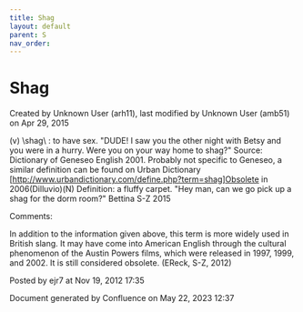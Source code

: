 ```yaml
---
title: Shag
layout: default
parent: S
nav_order:
---
```


# Shag

Created by  Unknown User (arh11), last modified by  Unknown User (amb51) on Apr 29, 2015

(v) \shag\ : to have sex. &quot;DUDE! I saw you the other night with Betsy and you were in a hurry. Were you on your way home to shag?&quot; Source: Dictionary of Geneseo English 2001. Probably not specific to Geneseo, a similar definition can be found on Urban Dictionary [http://www.urbandictionary.com/define.php?term=shag]Obsolete in 2006(Dilluvio)(N) Definition: a fluffy carpet. &quot;Hey man, can we go pick up a shag for the dorm room?&quot; Bettina S-Z 2015 

Comments:

In addition to the information given above, this term is more widely used in British slang. It may have come into American English through the cultural phenomenon of the Austin Powers films, which were released in 1997, 1999, and 2002. It is still considered obsolete. (EReck, S-Z, 2012)

Posted by ejr7 at Nov 19, 2012 17:35

Document generated by Confluence on May 22, 2023 12:37


